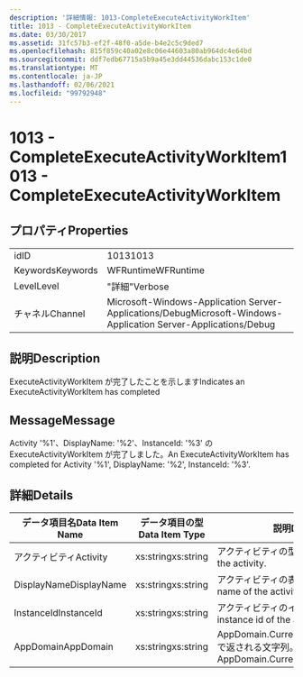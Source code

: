 ```yaml
---
description: '詳細情報: 1013-CompleteExecuteActivityWorkItem'
title: 1013 - CompleteExecuteActivityWorkItem
ms.date: 03/30/2017
ms.assetid: 31fc57b3-ef2f-48f0-a5de-b4e2c5c9ded7
ms.openlocfilehash: 815f859c40a02e8c06e44603a80ab964dc4e64bd
ms.sourcegitcommit: ddf7edb67715a5b9a45e3dd44536dabc153c1de0
ms.translationtype: MT
ms.contentlocale: ja-JP
ms.lasthandoff: 02/06/2021
ms.locfileid: "99792948"
---
```

# <a name="1013---completeexecuteactivityworkitem"></a><span data-ttu-id="62ce1-103">1013 - CompleteExecuteActivityWorkItem</span><span class="sxs-lookup"><span data-stu-id="62ce1-103">1013 - CompleteExecuteActivityWorkItem</span></span>

## <a name="properties"></a><span data-ttu-id="62ce1-104">プロパティ</span><span class="sxs-lookup"><span data-stu-id="62ce1-104">Properties</span></span>  
  
|||  
|-|-|  
|<span data-ttu-id="62ce1-105">id</span><span class="sxs-lookup"><span data-stu-id="62ce1-105">ID</span></span>|<span data-ttu-id="62ce1-106">1013</span><span class="sxs-lookup"><span data-stu-id="62ce1-106">1013</span></span>|  
|<span data-ttu-id="62ce1-107">Keywords</span><span class="sxs-lookup"><span data-stu-id="62ce1-107">Keywords</span></span>|<span data-ttu-id="62ce1-108">WFRuntime</span><span class="sxs-lookup"><span data-stu-id="62ce1-108">WFRuntime</span></span>|  
|<span data-ttu-id="62ce1-109">Level</span><span class="sxs-lookup"><span data-stu-id="62ce1-109">Level</span></span>|<span data-ttu-id="62ce1-110">"詳細"</span><span class="sxs-lookup"><span data-stu-id="62ce1-110">Verbose</span></span>|  
|<span data-ttu-id="62ce1-111">チャネル</span><span class="sxs-lookup"><span data-stu-id="62ce1-111">Channel</span></span>|<span data-ttu-id="62ce1-112">Microsoft-Windows-Application Server-Applications/Debug</span><span class="sxs-lookup"><span data-stu-id="62ce1-112">Microsoft-Windows-Application Server-Applications/Debug</span></span>|  
  
## <a name="description"></a><span data-ttu-id="62ce1-113">説明</span><span class="sxs-lookup"><span data-stu-id="62ce1-113">Description</span></span>  

 <span data-ttu-id="62ce1-114">ExecuteActivityWorkItem が完了したことを示します</span><span class="sxs-lookup"><span data-stu-id="62ce1-114">Indicates an ExecuteActivityWorkItem has completed</span></span>  
  
## <a name="message"></a><span data-ttu-id="62ce1-115">Message</span><span class="sxs-lookup"><span data-stu-id="62ce1-115">Message</span></span>  

 <span data-ttu-id="62ce1-116">Activity '%1'、DisplayName: '%2'、InstanceId: '%3' の ExecuteActivityWorkItem が完了しました。</span><span class="sxs-lookup"><span data-stu-id="62ce1-116">An ExecuteActivityWorkItem has completed for Activity '%1', DisplayName: '%2', InstanceId: '%3'.</span></span>  
  
## <a name="details"></a><span data-ttu-id="62ce1-117">詳細</span><span class="sxs-lookup"><span data-stu-id="62ce1-117">Details</span></span>  
  
|<span data-ttu-id="62ce1-118">データ項目名</span><span class="sxs-lookup"><span data-stu-id="62ce1-118">Data Item Name</span></span>|<span data-ttu-id="62ce1-119">データ項目の型</span><span class="sxs-lookup"><span data-stu-id="62ce1-119">Data Item Type</span></span>|<span data-ttu-id="62ce1-120">説明</span><span class="sxs-lookup"><span data-stu-id="62ce1-120">Description</span></span>|  
|--------------------|--------------------|-----------------|  
|<span data-ttu-id="62ce1-121">アクティビティ</span><span class="sxs-lookup"><span data-stu-id="62ce1-121">Activity</span></span>|<span data-ttu-id="62ce1-122">xs:string</span><span class="sxs-lookup"><span data-stu-id="62ce1-122">xs:string</span></span>|<span data-ttu-id="62ce1-123">アクティビティの型名。</span><span class="sxs-lookup"><span data-stu-id="62ce1-123">The type name of the activity.</span></span>|  
|<span data-ttu-id="62ce1-124">DisplayName</span><span class="sxs-lookup"><span data-stu-id="62ce1-124">DisplayName</span></span>|<span data-ttu-id="62ce1-125">xs:string</span><span class="sxs-lookup"><span data-stu-id="62ce1-125">xs:string</span></span>|<span data-ttu-id="62ce1-126">アクティビティの表示名。</span><span class="sxs-lookup"><span data-stu-id="62ce1-126">The display name of the activity.</span></span>|  
|<span data-ttu-id="62ce1-127">InstanceId</span><span class="sxs-lookup"><span data-stu-id="62ce1-127">InstanceId</span></span>|<span data-ttu-id="62ce1-128">xs:string</span><span class="sxs-lookup"><span data-stu-id="62ce1-128">xs:string</span></span>|<span data-ttu-id="62ce1-129">アクティビティのインスタンス ID。</span><span class="sxs-lookup"><span data-stu-id="62ce1-129">The instance id of the activity.</span></span>|  
|<span data-ttu-id="62ce1-130">AppDomain</span><span class="sxs-lookup"><span data-stu-id="62ce1-130">AppDomain</span></span>|<span data-ttu-id="62ce1-131">xs:string</span><span class="sxs-lookup"><span data-stu-id="62ce1-131">xs:string</span></span>|<span data-ttu-id="62ce1-132">AppDomain.CurrentDomain.FriendlyName で返される文字列。</span><span class="sxs-lookup"><span data-stu-id="62ce1-132">The string returned by AppDomain.CurrentDomain.FriendlyName.</span></span>|
